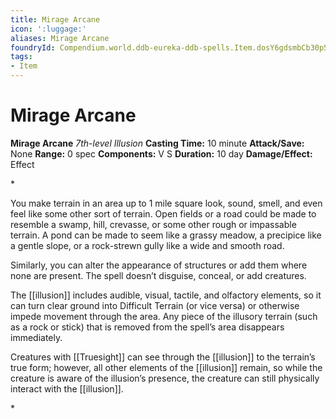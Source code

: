 ```yaml
---
title: Mirage Arcane
icon: ':luggage:'
aliases: Mirage Arcane
foundryId: Compendium.world.ddb-eureka-ddb-spells.Item.dosY6gdsmbCb30p5
tags:
- Item
---
```


# Mirage Arcane

**Mirage Arcane**
_7th-level Illusion_
**Casting Time:** 10 minute
**Attack/Save:** None
**Range:** 0 spec
**Components:** V S
**Duration:** 10 day
**Damage/Effect:** Effect

*<p>You make terrain in an area up to 1 mile square look, sound, smell, and even feel like some other sort of terrain. Open fields or a road could be made to resemble a swamp, hill, crevasse, or some other rough or impassable terrain. A pond can be made to seem like a grassy meadow, a precipice like a gentle slope, or a rock-strewn gully like a wide and smooth road.

Similarly, you can alter the appearance of structures or add them where none are present. The spell doesn’t disguise, conceal, or add creatures.

The [[illusion]] includes audible, visual, tactile, and olfactory elements, so it can turn clear ground into Difficult Terrain (or vice versa) or otherwise impede movement through the area. Any piece of the illusory terrain (such as a rock or stick) that is removed from the spell’s area disappears immediately.

Creatures with [[Truesight]] can see through the [[illusion]] to the terrain’s true form; however, all other elements of the [[illusion]] remain, so while the creature is aware of the illusion’s presence, the creature can still physically interact with the [[illusion]].</p>*